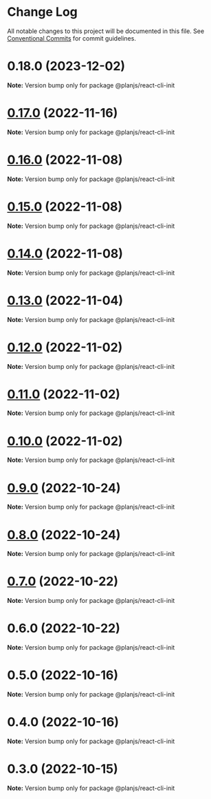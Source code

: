 # Change Log

All notable changes to this project will be documented in this file.
See [Conventional Commits](https://conventionalcommits.org) for commit guidelines.

# 0.18.0 (2023-12-02)

**Note:** Version bump only for package @planjs/react-cli-init

# [0.17.0](https://github.com/fupengl/react-cli/compare/v0.16.0...v0.17.0) (2022-11-16)

**Note:** Version bump only for package @planjs/react-cli-init

# [0.16.0](https://github.com/fupengl/react-cli/compare/v0.15.0...v0.16.0) (2022-11-08)

**Note:** Version bump only for package @planjs/react-cli-init

# [0.15.0](https://github.com/fupengl/react-cli/compare/v0.14.0...v0.15.0) (2022-11-08)

**Note:** Version bump only for package @planjs/react-cli-init

# [0.14.0](https://github.com/fupengl/react-cli/compare/v0.13.0...v0.14.0) (2022-11-08)

**Note:** Version bump only for package @planjs/react-cli-init

# [0.13.0](https://github.com/fupengl/react-cli/compare/v0.12.0...v0.13.0) (2022-11-04)

**Note:** Version bump only for package @planjs/react-cli-init

# [0.12.0](https://github.com/fupengl/react-cli/compare/v0.11.0...v0.12.0) (2022-11-02)

**Note:** Version bump only for package @planjs/react-cli-init

# [0.11.0](https://github.com/fupengl/react-cli/compare/v0.9.0...v0.11.0) (2022-11-02)

**Note:** Version bump only for package @planjs/react-cli-init

# [0.10.0](https://github.com/fupengl/react-cli/compare/v0.9.0...v0.10.0) (2022-11-02)

**Note:** Version bump only for package @planjs/react-cli-init

# [0.9.0](https://github.com/fupengl/react-cli/compare/v0.8.0...v0.9.0) (2022-10-24)

**Note:** Version bump only for package @planjs/react-cli-init

# [0.8.0](https://github.com/fupengl/react-cli/compare/v0.7.0...v0.8.0) (2022-10-24)

**Note:** Version bump only for package @planjs/react-cli-init

# [0.7.0](https://github.com/fupengl/react-cli/compare/v0.6.0...v0.7.0) (2022-10-22)

**Note:** Version bump only for package @planjs/react-cli-init

# 0.6.0 (2022-10-22)

**Note:** Version bump only for package @planjs/react-cli-init

# 0.5.0 (2022-10-16)

**Note:** Version bump only for package @planjs/react-cli-init

# 0.4.0 (2022-10-16)

**Note:** Version bump only for package @planjs/react-cli-init

# 0.3.0 (2022-10-15)

**Note:** Version bump only for package @planjs/react-cli-init
